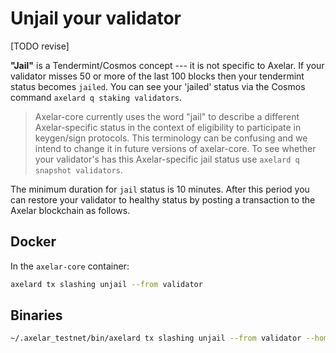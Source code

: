 # Unjail your validator

[TODO revise]

**"Jail"** is a Tendermint/Cosmos concept --- it is not specific to Axelar. If your validator misses 50 or more of the last 100 blocks then your tendermint status becomes `jailed`. You can see your 'jailed' status via the Cosmos command `axelard q staking validators`.

> Axelar-core currently uses the word "jail" to describe a different Axelar-specific status in the context of eligibility to participate in keygen/sign protocols. This terminology can be confusing and we intend to change it in future versions of axelar-core. To see whether your validator's has this Axelar-specific jail status use `axelard q snapshot validators`.

The minimum duration for `jail` status is 10 minutes. After this period you can restore your validator to healthy status by posting a transaction to the Axelar blockchain as follows.

## Docker

In the `axelar-core` container:

```bash
axelard tx slashing unjail --from validator
```

## Binaries

```bash
~/.axelar_testnet/bin/axelard tx slashing unjail --from validator --home ~/.axelar_testnet/.core --chain-id axelar-testnet-toronto
```
